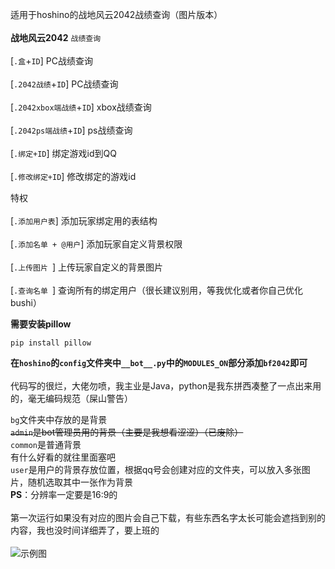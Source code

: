 适用于hoshino的战地风云2042战绩查询（图片版本）
<br><br>
****战地风云2042****
`战绩查询`<br><br>
[`.盒`+`ID`] PC战绩查询<br><br>
[`.2042战绩`+`ID`] PC战绩查询<br><br>
[`.2042xbox端战绩`+`ID`] xbox战绩查询<br><br>
[`.2042ps端战绩`+`ID`] ps战绩查询<br><br>
[`.绑定+ID`] 绑定游戏id到QQ<br><br>
[`.修改绑定+ID`] 修改绑定的游戏id

特权<br><br>
[`.添加用户表`] 添加玩家绑定用的表结构<br><br>
[`.添加名单 + @用户`] 添加玩家自定义背景权限<br><br>
[`.上传图片 `] 上传玩家自定义的背景图片<br><br>
[`.查询名单 `] 查询所有的绑定用户（很长建议别用，等我优化或者你自己优化bushi）

**需要安装pillow**

    pip install pillow

**在`hoshino`的`config`文件夹中`__bot__.py`中的`MODULES_ON`部分添加`bf2042`即可**
<br><br>
代码写的很烂，大佬勿喷，我主业是Java，python是我东拼西凑整了一点出来用的，毫无编码规范（屎山警告）

`bg`文件夹中存放的是背景<br>
~~`admin`是bot管理员用的背景（主要是我想看涩涩）（已废除）~~<br>
`common`是普通背景<br>有什么好看的就往里面塞吧<br>
`user`是用户的背景存放位置，根据qq号会创建对应的文件夹，可以放入多张图片，随机选取其中一张作为背景
<br>**PS**：分辨率一定要是16:9的<br>
<br>第一次运行如果没有对应的图片会自己下载，有些东西名字太长可能会遮挡到别的内容，我也没时间详细弄了，要上班的
<br><br>
![示例图](http://sansenhoshi.top/static/images/battleinfo.jpg)
